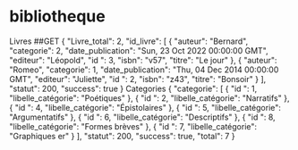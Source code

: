 # bibliotheque
Livres
##GET
{
    "Livre_total": 2,
    "id_livre": [
        {
            "auteur": "Bernard",
            "categorie": 2,
            "date_publication": "Sun, 23 Oct 2022 00:00:00 GMT",
            "editeur": "Léopold",
            "id ": 3,
            "isbn": "v57",
            "titre": "Le jour"
        },
        {
            "auteur": "Romeo",
            "categorie": 1,
            "date_publication": "Thu, 04 Dec 2014 00:00:00 GMT",
            "editeur": "Juliette",
            "id ": 2,
            "isbn": "z43",
            "titre": "Bonsoir"
        }
    ],
    "statut": 200,
    "success": true
}
Categories
{
    "categorie": [
        {
            "id ": 1,
            "libelle_catégorie": "Poétiques"
        },
        {
            "id ": 2,
            "libelle_catégorie": "Narratifs"
        },
        {
            "id ": 4,
            "libelle_catégorie": "Épistolaires"
        },
        {
            "id ": 5,
            "libelle_catégorie": "Argumentatifs"
        },
        {
            "id ": 6,
            "libelle_catégorie": "Descriptifs"
        },
        {
            "id ": 8,
            "libelle_catégorie": "Formes brèves"
        },
        {
            "id ": 7,
            "libelle_catégorie": "Graphiques er"
        }
    ],
    "statut": 200,
    "success": true,
    "total": 7
}
